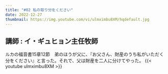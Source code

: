 ```yaml
---
title: "#02 私の取り分をください"
date: 2022-12-27
thumbnail: https://img.youtube.com/vi/ulmximbu8XM/hqdefault.jpg
---
```

講師 : イ・ギュヒョン主任牧師
---
<!--more-->
ルカの福音書15章12節　弟のほうが父に、『お父さん、財産のうち私がいただく分をください』と言った。それで、父は財産を二人に分けてやった。
{{< youtube ulmximbu8XM >}}
